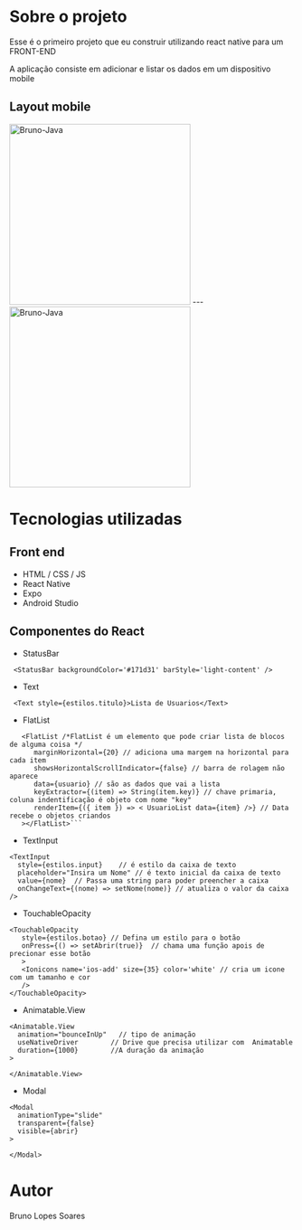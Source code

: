 
# Sobre o projeto

Esse é o primeiro projeto que eu construir utilizando react native para um FRONT-END

A aplicação consiste em adicionar e listar os dados em um dispositivo mobile

## Layout mobile
  
  <div style="display: inline-block;">
  <img  alt="Bruno-Java"  width="320" src="https://user-images.githubusercontent.com/107335359/178506133-6fdf0ab8-ca98-49b3-b695-86b1123a4641.png">
  ---
  <img  alt="Bruno-Java"  width="320" src="https://user-images.githubusercontent.com/107335359/178510151-e888597a-b260-410a-80a3-edde7c7a8cc4.png">
  </div>

# Tecnologias utilizadas
## Front end
- HTML / CSS / JS 
- React Native
- Expo
- Android Studio

## Componentes do React
- StatusBar
```
 <StatusBar backgroundColor='#171d31' barStyle='light-content' />
```

- Text      
```
 <Text style={estilos.titulo}>Lista de Usuarios</Text> 
```

- FlatList      
``` 
   <FlatList /*FlatList é um elemento que pode criar lista de blocos de alguma coisa */
      marginHorizontal={20} // adiciona uma margem na horizontal para cada item
      showsHorizontalScrollIndicator={false} // barra de rolagem não aparece
      data={usuario} // são as dados que vai a lista
      keyExtractor={(item) => String(item.key)} // chave primaria, coluna indentificação é objeto com nome "key"
      renderItem={({ item }) => < UsuarioList data={item} />} // Data recebe o objetos criandos
   ></FlatList>```
```
- TextInput      
```
<TextInput
  style={estilos.input}    // é estilo da caixa de texto
  placeholder="Insira um Nome" // é texto inicial da caixa de texto
  value={nome}  // Passa uma string para poder preencher a caixa
  onChangeText={(nome) => setNome(nome)} // atualiza o valor da caixa 
/>
```
- TouchableOpacity      
```
<TouchableOpacity
   style={estilos.botao} // Defina um estilo para o botão
   onPress={() => setAbrir(true)}  // chama uma função apois de precionar esse botão
   >
   <Ionicons name='ios-add' size={35} color='white' // cria um icone com um tamanho e cor 
   />
</TouchableOpacity>
```

- Animatable.View      
```
<Animatable.View
  animation="bounceInUp"   // tipo de animação
  useNativeDriver        // Drive que precisa utilizar com  Animatable
  duration={1000}        //A duração da animação
>

</Animatable.View>

```

- Modal     
```
<Modal
  animationType="slide"
  transparent={false}
  visible={abrir}
>

</Modal>
```

# Autor

Bruno Lopes Soares
